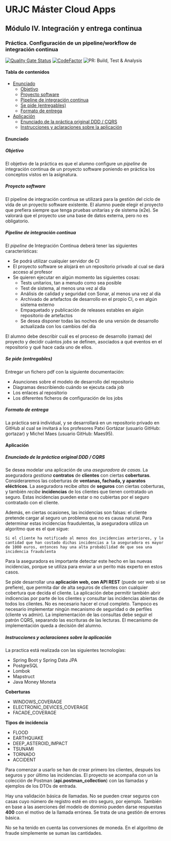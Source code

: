 # URJC Máster Cloud Apps<!-- omit in toc -->

## Módulo IV. Integración y entrega continua<!-- omit in toc -->

### Práctica. Configuración de un pipeline/workflow de integración continua<!-- omit in toc -->

[![Quality Gate Status](https://sonarcloud.io/api/project_badges/measure?project=marcosDLCS_urjc_mca_ci_delivery&metric=alert_status)](https://sonarcloud.io/dashboard?id=marcosDLCS_urjc_mca_ci_delivery)
[![CodeFactor](https://www.codefactor.io/repository/github/marcosdlcs/urjc_mca_ci_delivery/badge/master)](https://www.codefactor.io/repository/github/marcosdlcs/urjc_mca_ci_delivery/overview/master)
![PR: Build, Test & Analysis](https://github.com/marcosDLCS/urjc_mca_ci_delivery/workflows/PR:%20Build,%20Test%20&%20Analysis/badge.svg)


#### Tabla de contenidos<!-- omit in toc -->

- [Enunciado](#enunciado)
  - [Objetivo](#objetivo)
  - [Proyecto software](#proyecto-software)
  - [Pipeline de integración continua](#pipeline-de-integración-continua)
  - [Se pide (entregables)](#se-pide-entregables)
  - [Formato de entrega](#formato-de-entrega)
- [Aplicación](#aplicación)
  - [Enunciado de la práctica original DDD / CQRS](#enunciado-de-la-práctica-original-ddd--cqrs)
  - [Instrucciones y aclaraciones sobre la aplicación](#instrucciones-y-aclaraciones-sobre-la-aplicación)

#### Enunciado

##### Objetivo

El objetivo de la práctica es que el alumno configure un *pipeline* de integración continua de un proyecto software poniendo en práctica los conceptos vistos en la asignatura.

##### Proyecto software

El pipeline de integración continua se utilizará para la gestión del ciclo de vida de un proyecto software existente. El alumno puede elegir el proyecto que prefiera siempre que tenga pruebas unitarias y de sistema (e2e). Se valorará que el proyecto use una base de datos externa, pero no es obligatorio.

##### Pipeline de integración continua

El *pipeline* de Integración Continua deberá tener las siguientes características:

- Se podrá utilizar cualquier servidor de CI
- El proyecto software se alojará en un repositorio privado al cual se dará acceso al profesor
- Se quieren ejecutar en algún momento las siguientes cosas:
  - Tests unitarios, tan a menudo como sea posible
  - Test de sistema, al menos una vez al día
  - Análisis de calidad y seguridad con Sonar, al menos una vez al día
  - Archivado de artefactos de desarrollo en el propio CI, o en algún sistema externo
  - Empaquetado y publicación de releases estables en algún repositorio de artefactos
  - Se desea disponer todas las noches de una versión de desarrollo actualizada con los cambios del día
  
El alumno debe describir cuál es el proceso de desarrollo (ramas) del proyecto y decidir cuántos *jobs* se definen, asociados a qué eventos en el repositorio y qué hace cada uno de ellos.

##### Se pide (entregables)

Entregar un fichero pdf con la siguiente documentación:

- Asunciones sobre el modelo de desarrollo del repositorio
- Diagramas describiendo cuándo se ejecuta cada job
- Los enlaces al repositorio
- Los diferentes ficheros de configuración de los jobs

##### Formato de entrega

La práctica será individual, y se desarrollará en un repositorio privado en GitHub al cual se invitará a los profesores Patxi Gortázar (usuario GitHub: gortazar) y Michel Maes (usuario GitHub: Maes95).

#### Aplicación

##### Enunciado de la práctica original DDD / CQRS

Se desea modelar una aplicación de una *aseguradora de casas*. La aseguradora *gestiona* **contratos** de **clientes** con ciertas **coberturas**. Consideraremos las coberturas de **ventanas, fachada, y aparatos eléctricos**. La aseguradora recibe *altas* de **seguros** con ciertas coberturas, y también *recibe* **incidencias** de los clientes que tienen contratado un seguro. Estas incidencias pueden estar o no cubiertas por el seguro contratado con el cliente.

Además, en ciertas ocasiones, las incidencias son falsas: el cliente pretende cargar al seguro un problema que no es causa natural. Para determinar estas incidencias fraudulentas, la aseguradora utiliza un algoritmo que es el que sigue:

```text
Si el cliente ha notificado al menos dos incidencias anteriores, y la cantidad que han costado dichas incidencias a la aseguradora es mayor de 1000 euros, entonces hay una alta probabilidad de que sea una incidencia fraudulenta
```

Para la aseguradora es importante detectar este hecho en las nuevas incidencias, porque se utiliza para enviar a un perito más experto en estos casos.

Se pide desarrollar una **aplicación web, con API REST** (puede ser web si se prefiere), que permita dar de alta seguros de clientes con cualquier cobertura que decida el cliente. La aplicación debe permitir también abrir indicencias por parte de los clientes y consultar las incidencias abiertas de todos los clientes. No es necesario hacer el crud completo. Tampoco es necesario implementar ningún mecanismo de seguridad o de perfiles (cliente vs admin). La implementación de las consultas debe seguir el patrón CQRS, separando las escrituras de las lecturas. El mecanismo de implementación queda a decisión del alumno.

##### Instrucciones y aclaraciones sobre la aplicación

La practica está realizada con las siguientes tecnologías:

- Spring Boot y Spring Data JPA
- PostgreSQL
- Lombok
- Mapstruct
- Java Money Moneta

**Coberturas**

- WINDOWS_COVERAGE
- ELECTRONIC_DEVICES_COVERAGE
- FACADE_COVERAGE

**Tipos de incidencia**

- FLOOD
- EARTHQUAKE
- DEEP_ASTEROID_IMPACT
- TSUNAMI
- TORNADO
- ACCIDENT

Para comenzar a usarlo se han de crear primero los clientes, después los seguros y por último las incidencias. El proyecto se acompaña con un la colección de Postman (**api.postman_collection**) con las llamadas y ejemplos de los DTOs de entrada.

Hay una validación básica de llamadas. No se pueden crear seguros con casas cuyo número de registro esté en otro seguro, por ejemplo. También en base a las aserciones del modelo de dominio pueden darse respuestas **400** con el motivo de la llamada errónea. Se trata de una gestión de errores básica.

No se ha tenido en cuenta las conversiones de moneda. En el algoritmo de fraude simplemente se suman las cantidades.
